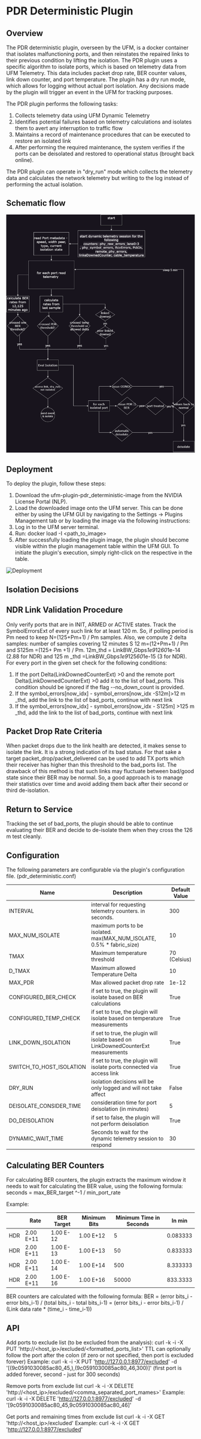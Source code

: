 # PDR Deterministic Plugin

## Overview

The PDR deterministic plugin, overseen by the UFM, is a docker container that isolates malfunctioning ports, and then reinstates the repaired links to their previous condition by lifting the isolation. The PDR plugin uses a specific algorithm to isolate ports, which is based on telemetry data from UFM Telemetry. This data includes packet drop rate, BER counter values, link down counter, and port temperature. The plugin has a dry run mode, which allows for logging without actual port isolation. Any decisions made by the plugin will trigger an event in the UFM for tracking purposes.

The PDR plugin performs the following tasks:

1. Collects telemetry data using UFM Dynamic Telemetry
2. Identifies potential failures based on telemetry calculations and isolates them to avert any interruption to traffic flow
3. Maintains a record of maintenance procedures that can be executed to restore an isolated link
4. After performing the required maintenance, the system verifies if the ports can be deisolated and restored to operational status (brought back online).

The PDR plugin can operate in "dry_run" mode which collects the telemetry data and calculates the network telemetry but writing to the log instead of performing the actual isolation.

## Schematic flow

![A flow chart describing the plugin's work](./pdr_flow_chart.png)

## Deployment

To deploy the plugin, follow these steps:

1. Download the ufm-plugin-pdr_deterministic-image from the NVIDIA License Portal (NLP).
2. Load the downloaded image onto the UFM server. This can be done either by using the UFM GUI by navigating to the Settings -> Plugins Management tab or by loading the image via the following instructions:
3. Log in to the UFM server terminal.
4. Run: docker load -I <path_to_image>
5. After successfully loading the plugin image, the plugin should become visible within the plugin management table within the UFM GUI. To initiate the plugin's execution, simply right-click on the respective in the table.

![Deployment](https://cdn.mathpix.com/cropped/2024_01_29_802fbbaa23e5087d785dg-3.jpg?height=447&width=1578&top_left_y=1090&top_left_x=362)

## Isolation Decisions

## NDR Link Validation Procedure

Only verify ports that are in INIT, ARMED or ACTIVE states. Track the SymbolErrorsExt of every such link for at least 120 m. So, if polling period is Pm need to keep N=(125+Pm+1) / Pm samples. Also, we compute 2 delta samples: number of samples covering 12 minutes S 12 m=(12+Pm+1) / Pm and S125m =(125+ Pm +1) / Pm. 12m_thd = LinkBW_Gbps*1e9*12*60*1e-14 (2.88 for NDR) and 125 m _thd =LinkBW_Gbps*1e9*125*60*1e-15 (3 for NDR). For every port in the given set check for the following conditions:

1. If the port Delta(LinkDownedCounterExt) >0 and the remote port Delta(LinkDownedCounterExt) >0 add it to the list of bad_ports. This condition should be ignored if the flag --no_down_count is provided.
2. If the symbol_errors[now_idx] - symbol_errors[now_idx -S12m]>12 m _thd, add the link to the list of bad_ports, continue with next link
3. If the symbol_errors[now_idx] - symbol_errors[now_idx - S125m] >125 m _thd, add the link to the list of bad_ports, continue with next link

## Packet Drop Rate Criteria

When packet drops due to the link health are detected, it makes sense to isolate the link. It is a strong indication of its bad status. For that sake a target packet_drop/packet_delivered can be used to add TX ports which their receiver has higher than this threshold to the bad_ports list. The drawback of this method is that such links may fluctuate between bad/good state since their BER may be normal. So, a good approach is to manage their statistics over time and avoid adding them back after their second or third de-isolation.

## Return to Service

Tracking the set of bad_ports, the plugin should be able to continue evaluating their BER and decide to de-isolate them when they cross the 126 m test cleanly.

## Configuration

The following parameters are configurable via the plugin's configuration file. (pdr_deterministic.conf)

| Name | Description | Default Value |
| --- | --- | --- |
| INTERVAL | interval for requesting telemetry counters. in seconds. | 300 |
| MAX_NUM_ISOLATE | maximum ports to be isolated. max(MAX_NUM_ISOLATE, 0.5% * fabric_size) | 10 |
| TMAX | Maximum temperature threshold | 70 (Celsius) |
| D_TMAX | Maximum allowed Temperature Delta | 10 |
| MAX_PDR | Max allowed packet drop rate | 1e-12 |
| CONFIGURED_BER_CHECK | if set to true, the plugin will isolate based on BER calculations | True |
| CONFIGURED_TEMP_CHECK | if set to true, the plugin will isolate based on temperature measurements | True |
| LINK_DOWN_ISOLATION | if set to true, the plugin will isolate based on LinkDownedCounterExt measurements | True |
| SWITCH_TO_HOST_ISOLATION | if set to true, the plugin will isolate ports connected via access link | True |
| DRY_RUN | isolation decisions will be only logged and will not take affect | False |
| DEISOLATE_CONSIDER_TIME | consideration time for port deisolation (in minutes) | 5 |
| DO_DEISOLATION | if set to false, the plugin will not perform deisolation | True |
| DYNAMIC_WAIT_TIME | Seconds to wait for the dynamic telemetry session to respond | 30 |

## Calculating BER Counters

For calculating BER counters, the plugin extracts the maximum window it needs to wait for calculating the BER value, using the following formula: seconds = max_BER_target ^-1 / min_port_rate

Example:

| | Rate | BER Target | Minimum Bits | Minimum Time in Seconds | In min |
| --- | --- | --- | --- | --- | --- |
| HDR | 2.00 E+11 | 1.00 E-12 | 1.00 E+12 | 5 | 0.083333 |
| HDR | 2.00 E+11 | 1.00 E-13 | 1.00 E+13 | 50 | 0.833333 |
| HDR | 2.00 E+11 | 1.00 E-14 | 1.00 E+14 | 500 | 8.333333 |
| HDR | 2.00 E+11 | 1.00 E-16 | 1.00 E+16 | 50000 | 833.3333 |

BER counters are calculated with the following formula: BER = (error bits_i - error bits_i-1) / (total bits_i - total bits_i-1) = (error bits_i - error bits_i-1) / (Link data rate * (time_i - time_i-1))

## API

Add ports to exclude list (to be excluded from the analysis):
    curl -k -i -X PUT 'http://<host_ip>/excluded/<formatted_ports_list>'
    TTL can optionally follow the port after the colon (if zero or not specified, then port is excluded forever)
    Example: curl -k -i -X PUT 'http://127.0.0.1:8977/excluded' -d '[(9c0591030085ac80_45,),(9c0591030085ac80_46,300)]' (first port is added forever, second - just for 300 seconds)

Remove ports from exclude list
    curl -k -i -X DELETE 'http://<host_ip>/excluded/<comma_separated_port_mames>'
    Example: curl -k -i -X DELETE 'http://127.0.0.1:8977/excluded' -d '[9c0591030085ac80_45,9c0591030085ac80_46]'

Get ports and remaining times from exclude list
    curl -k -i -X GET 'http://<host_ip>/excluded'
    Example: curl -k -i -X GET 'http://127.0.0.1:8977/excluded'
